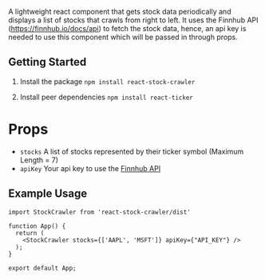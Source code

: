 A lightweight react component that gets stock data periodically and displays a list of stocks that crawls from right to left.
It uses the Finnhub API (https://finnhub.io/docs/api) to fetch the stock data, hence, an api key is needed to use this component which will be passed in through props.

## Getting Started

1. Install the package
`npm install react-stock-crawler`

2. Install peer dependencies
`npm install react-ticker`

# Props
- `stocks` A list of stocks represented by their ticker symbol (Maximum Length = 7)
- `apiKey` Your api key to use the [Finnhub API](https://finnhub.io/docs/api)

## Example Usage
```
import StockCrawler from 'react-stock-crawler/dist'

function App() {
  return (
    <StockCrawler stocks={['AAPL', 'MSFT']} apiKey={"API_KEY"} />
  );
}

export default App;

```
